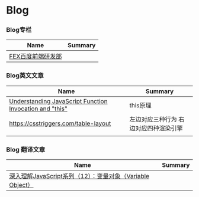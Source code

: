 # Blog

### Blog专栏

| Name                                | Summary |
| ----------------------------------- | ------- |
| [FEX百度前端研发部](http://fex.baidu.com/) |         |

### Blog英文文章

| Name                                     | Summary             |
| ---------------------------------------- | ------------------- |
| [Understanding JavaScript Function Invocation and "this"](http://yehudakatz.com/2011/08/11/understanding-javascript-function-invocation-and-this/) | this原理              |
| https://csstriggers.com/table-layout     | 左边对应三种行为 右边对应四种渲染引擎 |
|                                          |                     |

### Blog 翻译文章

| Name                                     | Summary |
| ---------------------------------------- | ------- |
| [ 深入理解JavaScript系列（12）：变量对象（Variable Object）](http://www.cnblogs.com/TomXu/archive/2012/01/16/2309728.html) |         |
